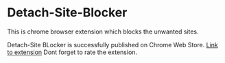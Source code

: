 # Detach-Site-Blocker
This is chrome browser extension which blocks the unwanted sites.

Detach-Site BLocker is successfully published on Chrome Web Store.
[Link to extension](https://chrome.google.com/webstore/detail/detach-site-blocker/glegjejikmaccimjpodjdenlfllhckoo)
Dont forget to rate the extension.
